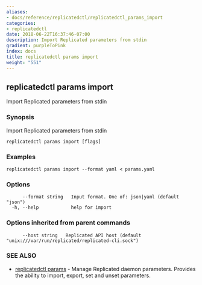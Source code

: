 ```yaml
---
aliases:
- docs/reference/replicatedctl/replicatedctl_params_import
categories:
- replicatedctl
date: 2018-06-22T16:37:46-07:00
description: Import Replicated parameters from stdin
gradient: purpleToPink
index: docs
title: replicatedctl params import
weight: "551"
---
```


## replicatedctl params import

Import Replicated parameters from stdin

### Synopsis

Import Replicated parameters from stdin

```
replicatedctl params import [flags]
```

### Examples

```
replicatedctl params import --format yaml < params.yaml
```

### Options

```
      --format string   Input format. One of: json|yaml (default "json")
  -h, --help            help for import
```

### Options inherited from parent commands

```
      --host string   Replicated API host (default "unix:///var/run/replicated/replicated-cli.sock")
```

### SEE ALSO

* [replicatedctl params](/api/replicatedctl/replicatedctl_params/)	 - Manage Replicated daemon parameters. Provides the ability to import, export, set and unset parameters.

